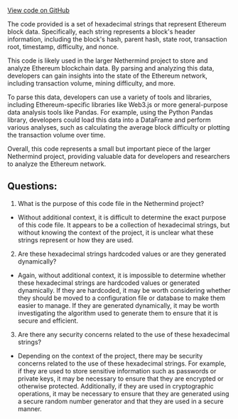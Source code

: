 [View code on GitHub](https://github.com/NethermindEth/nethermind/src/bench_precompiles/vectors/sha256/current/input_param_scalar_168_gas_132.csv)

The code provided is a set of hexadecimal strings that represent Ethereum block data. Specifically, each string represents a block's header information, including the block's hash, parent hash, state root, transaction root, timestamp, difficulty, and nonce. 

This code is likely used in the larger Nethermind project to store and analyze Ethereum blockchain data. By parsing and analyzing this data, developers can gain insights into the state of the Ethereum network, including transaction volume, mining difficulty, and more. 

To parse this data, developers can use a variety of tools and libraries, including Ethereum-specific libraries like Web3.js or more general-purpose data analysis tools like Pandas. For example, using the Python Pandas library, developers could load this data into a DataFrame and perform various analyses, such as calculating the average block difficulty or plotting the transaction volume over time. 

Overall, this code represents a small but important piece of the larger Nethermind project, providing valuable data for developers and researchers to analyze the Ethereum network.
## Questions: 
 1. What is the purpose of this code file in the Nethermind project?
- Without additional context, it is difficult to determine the exact purpose of this code file. It appears to be a collection of hexadecimal strings, but without knowing the context of the project, it is unclear what these strings represent or how they are used.

2. Are these hexadecimal strings hardcoded values or are they generated dynamically?
- Again, without additional context, it is impossible to determine whether these hexadecimal strings are hardcoded values or generated dynamically. If they are hardcoded, it may be worth considering whether they should be moved to a configuration file or database to make them easier to manage. If they are generated dynamically, it may be worth investigating the algorithm used to generate them to ensure that it is secure and efficient.

3. Are there any security concerns related to the use of these hexadecimal strings?
- Depending on the context of the project, there may be security concerns related to the use of these hexadecimal strings. For example, if they are used to store sensitive information such as passwords or private keys, it may be necessary to ensure that they are encrypted or otherwise protected. Additionally, if they are used in cryptographic operations, it may be necessary to ensure that they are generated using a secure random number generator and that they are used in a secure manner.